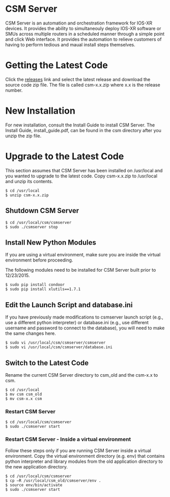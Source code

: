 # CSM Server

CSM Server is an automation and orchestration framework for IOS-XR devices.  It provides the ability to simultaneouly deploy IOS-XR software or SMUs across multiple routers in a scheduled manner through a simple point and click Web interface.  It provides the automation to relieve customers of having to perform tedious and maual install steps themselves.

# Getting the Latest Code


Click the <a href="https://github.com/csm-aut/csm/releases">releases</a> link and select the latest release and download the source code zip file.
The file is called csm-x.x.zip where x.x is the release number.

# New Installation

For new installation, consult the Install Guide to install CSM Server.  The Install Guide, install_guide.pdf, can be found in the csm directory after you unzip the zip file.

# Upgrade to the Latest Code

This section assumes that CSM Server has been installed on /usr/local and you wanted to upgrade to the latest code.  Copy csm-x.x.zip to /usr/local and unzip its contents.

```shell
$ cd /usr/local
$ unzip csm-x.x.zip
```

## Shutdown CSM Server

```shell
$ cd /usr/local/csm/csmserver
$ sudo ./csmserver stop
```

## Install New Python Modules

If you are using a virtual environment, make sure you are inside the virtual environment before proceeding. 

The following modules need to be installed for CSM Server built prior to 12/23/2015.

```shell
$ sudo pip install condoor
$ sudo pip install xlutils==1.7.1
```

## Edit the Launch Script and database.ini

If you have previously made modifications to csmserver launch script (e.g., use a different python interpreter) or database.ini (e.g., use different username and password to connect to the database), you will need to make the same changes here.

```shell
$ sudo vi /usr/local/csm/csmserver/csmserver
$ sudo vi /usr/local/csm/csmserver/database.ini
```

## Switch to the Latest Code

Rename the current CSM Server directory to csm_old and the csm-x.x to csm.  

```shell
$ cd /usr/local
$ mv csm csm_old              
$ mv csm-x.x csm
```

### Restart CSM Server

```shell
$ cd /usr/local/csm/csmserver
$ sudo ./csmserver start
```

### Restart CSM Server - Inside a virtual environment

Follow these steps only if you are running CSM Server inside a virtual environment.  Copy the virtual environment directory (e.g. env) that contains python interpreter and library modules from the old application directory to the new application directory.

```shell
$ cd /usr/local/csm/csmserver
$ cp –R /usr/local/csm_old/csmserver/env .
$ source env/bin/activate
$ sudo ./csmserver start
```
